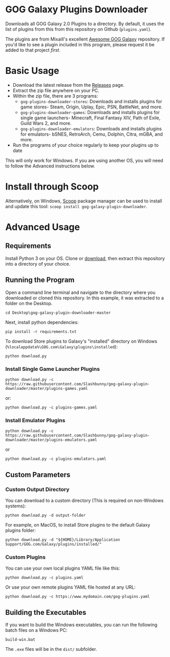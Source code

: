 # GOG Galaxy Plugins Downloader

Downloads all GOG Galaxy 2.0 Plugins to a directory. By default, it uses the
list of plugins from this from this repository on Github (`plugins.yaml`).

The plugins are from Mixaill's excellent [Awesome GOG Galaxy](https://github.com/Mixaill/awesome-gog-galaxy)
repository. If you'd like to see a plugin included in this program, please
request it be added to that project _first_.

# Basic Usage

* Download the latest release from the [Releases](https://github.com/Slashbunny/gog-galaxy-plugin-downloader/releases) page.
* Extract the zip file anywhere on your PC.
* Within the zip file, there are 3 programs:
   * `gog-plugins-downloader-stores`: Downloads and installs plugins for game stores- Steam, Origin, Uplay, Epic, PSN, BattleNet, and more.
   * `gog-plugins-downloader-games`: Downloads and installs plugins for single game launchers- Minecraft, Final Fantasy XIV, Path of Exile, Guild Wars 2, and more.
   * `gog-plugins-downloader-emulators`: Downloads and installs plugins for emulators- bSNES, RetroArch, Cemu, Dolphin, Citra, mGBA, and more.
* Run the programs of your choice regularly to keep your plugins up to date

This will only work for Windows. If you are using another OS, you will need to
follow the Advanced instructions below.

# Install through Scoop

Alternatively, on Windows, [Scoop](https://scoop.sh/) package manager can be used to install and update this tool: `scoop install gog-galaxy-plugin-downloader`.

# Advanced Usage

## Requirements

Install Python 3 on your OS. Clone or [download](https://github.com/Slashbunny/gog-galaxy-plugin-downloader/archive/master.zip),
then extract this repository into a directory of your choice.

## Running the Program

Open a command line terminal and navigate to the directory where you downloaded
or cloned this repository. In this example, it was extracted to a folder on the
Desktop.

```
cd Desktop\gog-galaxy-plugin-downloader-master
```

Next, install python dependencies:

```
pip install -r requirements.txt
```

To download Store plugins to Galaxy's "installed" directory on Windows (`%localappdata%\GOG.com\Galaxy\plugins\installed`):

```
python download.py
```

### Install Single Game Launcher Plugins

```
python download.py -c https://raw.githubusercontent.com/Slashbunny/gog-galaxy-plugin-downloader/master/plugins-games.yaml
```

or:

```
python download.py -c plugins-games.yaml
```

### Install Emulator Plugins

```
python download.py -c https://raw.githubusercontent.com/Slashbunny/gog-galaxy-plugin-downloader/master/plugins-emulators.yaml
```

or

```
python download.py -c plugins-emulators.yaml
```

## Custom Parameters

### Custom Output Directory

You can download to a custom directory (This is required on non-Windows systems):

```
python download.py -d output-folder
```

For example, on MacOS, to install Store plugins to the default Galaxy plugins folder:

```
python download.py -d "${HOME}/Library/Application Support/GOG.com/Galaxy/plugins/installed/"
```

### Custom Plugins

You can use your own local plugins YAML file like this:

```
python download.py -c plugins.yaml
```

Or use your own remote plugins YAML file hosted at any URL:

```
python download.py -c https://www.mydomain.com/gog-plugins.yaml
```

## Building the Executables

If you want to build the Windows executables, you can run the following batch
files on a Windows PC:

```
build-win.bat
```

The `.exe` files will be in the `dist/` subfolder.
